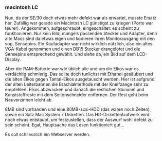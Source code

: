 ### macintosh LC
Nun, da der SE/30 doch etwas mehr defekt war als erwartet, musste Ersatz her. Zufällig war gerade ein Macintosh LC günstigst zu kriegen (Porto war teurer).
Angekommen, aufgeschraubt, eingeschaltet: es scheint zu funktionieren. Nur kein Bild, mangels passenden Stecker und Adapter, denn alte Macs sind da etwas eigen und kodieren ihren Monitorausgang mit den sog. Sensepins.
Ein Kaufadapter war nicht wirklich nützlich, also ein altes VGA-Kabel genommen und einen DB15 Stecker drangelötet und die Sensepins entsprechend gewählt. Und siehe da, ein Bild auf dem LCD-Display.

Aber die RAM-Batterie war wie üblich alle und um die Elkos war es verdächtig schmierig. Das sollte doch tunlichst mit Ethanol gesäubert und die alten Elkos gegen Tantal-Elkos ausgetauscht werden. Hier ist aufgrund der alten Leiterbahnen die Brachialmethode mit der Kneifzange sehr zu empfehlen. Elkos abzwacken und danach die restlichen Stummel und Kunststoffreste mit dem Seitenschneider entfernen. Der Rest geht beim Neuverzinnen leicht ab.

8MB sind vorhanden und eine 80MB-scsi-HDD (das waren noch Zeiten), sowie ein Satz Mac System 7 Disketten. Das HD-Diskettenlaufwerk wird noch etwas entstaubt, um festzustellen, dass der Auswurf wohl defekt zu sein scheint. Egal, Hauptsache das Lesen funktioniert gut...

Es soll schliesslich ein Webserver werden. 
